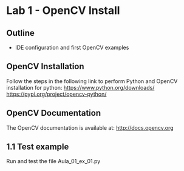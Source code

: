 # Lab 1 - OpenCV Install

## Outline
* IDE configuration and first OpenCV examples

## OpenCV Installation

Follow the steps in the following link to perform Python and OpenCV installation for python:
https://www.python.org/downloads/
https://pypi.org/project/opencv-python/

 ## OpenCV Documentation
The OpenCV documentation is available at:
http://docs.opencv.org

## 1.1	Test example
Run and test the file Aula_01_ex_01.py 

